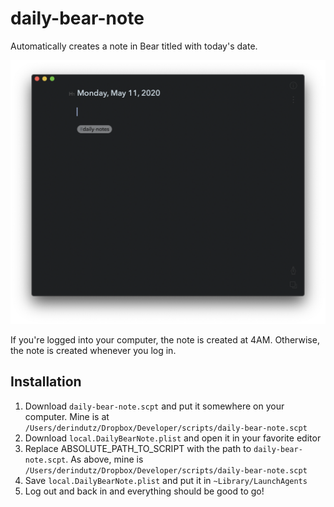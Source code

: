 # daily-bear-note
Automatically creates a note in Bear titled with today's date.

![Daily Bear Note Screenshot](/daily-bear-note-screenshot.png)

If you're logged into your computer, the note is created at 4AM. Otherwise, the note is created whenever you log in.

## Installation
1. Download `daily-bear-note.scpt` and put it somewhere on your computer. Mine is at `/Users/derindutz/Dropbox/Developer/scripts/daily-bear-note.scpt`
2. Download `local.DailyBearNote.plist` and open it in your favorite editor
3. Replace ABSOLUTE_PATH_TO_SCRIPT with the path to `daily-bear-note.scpt`. As above, mine is `/Users/derindutz/Dropbox/Developer/scripts/daily-bear-note.scpt`
4. Save `local.DailyBearNote.plist` and put it in `~Library/LaunchAgents`
5. Log out and back in and everything should be good to go!
